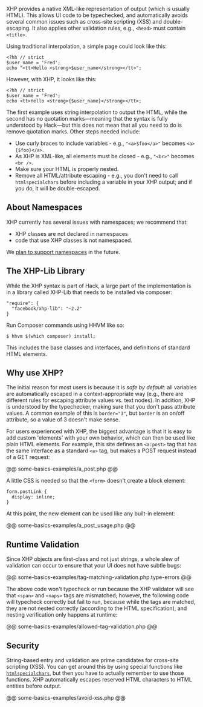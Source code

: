 XHP provides a native XML-like representation of output (which is usually HTML). This allows UI code to be typechecked, and automatically
avoids several common issues such as cross-site scripting (XSS) and double-escaping. It also applies other validation rules, e.g., `<head>`
must contain `<title>`.

Using traditional interpolation, a simple page could look like this:

```Hack
<?hh // strict
$user_name = 'Fred';
echo "<tt>Hello <strong>$user_name</strong></tt>";
```

However, with XHP, it looks like this:

```
<?hh // strict
$user_name = 'Fred';
echo <tt>Hello <strong>{$user_name}</strong></tt>;
```

The first example uses string interpolation to output the HTML, while the second has no quotation marks&mdash;meaning that the syntax is
fully understood by Hack&mdash;but this does not mean that all you need to do is remove quotation marks. Other steps needed include:
 - Use curly braces to include variables - e.g., `"<a>$foo</a>"` becomes `<a>{$foo}</a>`.
 - As XHP is XML-like, all elements must be closed - e.g., `"<br>"` becomes `<br />`.
 - Make sure your HTML is properly nested.
 - Remove all HTML/attribute escaping - e.g., you don't need to call `htmlspecialchars` before including a variable in your XHP
output; and if you do, it will be double-escaped.

## About Namespaces

XHP currently has several issues with namespaces; we recommend that:
 - XHP classes are not declared in namespaces
 - code that use XHP classes is not namespaced.

We [plan to support namespaces](https://github.com/facebook/xhp-lib/issues/64) in the future.

## The XHP-Lib Library

While the XHP syntax is part of Hack, a large part of the implementation is in a library called XHP-Lib that needs to be installed via composer:

```
"require": {
  "facebook/xhp-lib": "~2.2"
}
```

Run Composer commands using HHVM like so:

```
$ hhvm $(which composer) install;
```

This includes the base classes and interfaces, and definitions of standard HTML elements.

## Why use XHP?

The initial reason for most users is because it is *safe by default*: all variables are automatically escaped in a
context-appropriate way (e.g., there are different rules for escaping attribute values vs. text nodes). In addition, XHP
is understood by the typechecker, making sure that you don't pass attribute values. A common example of this is `border="3"`,
but `border` is an on/off attribute, so a value of 3 doesn't make sense.

For users experienced with XHP, the biggest advantage is that it is easy to add custom 'elements' with your own behavior,
which can then be used like plain HTML elements. For example, this site defines an `<a:post>` tag that has the same interface
as a standard `<a>` tag, but makes a POST request instead of a GET request:

@@ some-basics-examples/a_post.php @@

A little CSS is needed so that the `<form>` doesn't create a block element:

```
form.postLink {
  display: inline;
}
```

At this point, the new element can be used like any built-in element:

@@ some-basics-examples/a_post_usage.php @@

## Runtime Validation

Since XHP objects are first-class and not just strings, a whole slew of validation can occur to ensure that your UI does not have subtle bugs:

@@ some-basics-examples/tag-matching-validation.php.type-errors @@

The above code won't typecheck or run because the XHP validator will see that `<span>` and `<naps>` tags are mismatched; however,
the following code will typecheck correctly but fail to run, because while the tags are matched, they are not nested correctly
(according to the HTML specification), and nesting verification only happens at runtime:

@@ some-basics-examples/allowed-tag-validation.php @@

## Security

String-based entry and validation are prime candidates for cross-site scripting (XSS). You can get around this by using special
functions like [`htmlspecialchars`](http://php.net/manual/en/function.htmlspecialchars.php), but then you have to actually remember
to use those functions. XHP automatically escapes reserved HTML characters to HTML entities before output.

@@ some-basics-examples/avoid-xss.php @@
